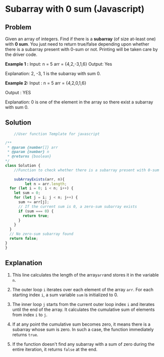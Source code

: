 # Subarray with 0 sum (Javascript)

## Problem 

Given an array of integers. Find if there is a **subarray** (of size at-least one) with **0 sum**. You just need to return true/false depending upon whether there is a subarray present with 0-sum or not. Printing will be taken care by the driver code.

**Example 1 :**
Input:
n = 5
arr = {4,2,-3,1,6}
Output: Yes

Explanation: 
2, -3, 1 is the subarray with sum 0.

**Example 2:**
Input :
n = 5
arr = {4,2,0,1,6}

Output : YES

Explanation: 
0 is one of the element in the array so there exist a subarray with sum 0.

## Solution 

```javascript
    //User function Template for javascript

/**
 * @param {number[]} arr
 * @param {number} n
 * @returns {boolean}
*/
class Solution {
    //Function to check whether there is a subarray present with 0-sum or not.
    
    subArrayExists(arr, n){
         let n = arr.length;
  for (let i = 0; i < n; i++) {
    let sum = 0;
    for (let j = i; j < n; j++) {
      sum += arr[j];
      // If the current sum is 0, a zero-sum subarray exists
      if (sum === 0) {
        return true;
      }
    }
  }
  // No zero-sum subarray found
  return false;
}
}
```
## Explanation

1. This line calculates the length of the array`arr`and stores it in the variable `n`.

2. The outer loop `i` iterates over each element of the array `arr`. For each starting index `i`, a sum variable
 `sum` is initialized to 0.

3. The inner loop `j` starts from the current outer loop index `i` and iterates until the end of the array. It
 calculates the cumulative sum of elements from index `i` to `j`. 

4. If at any point the cumulative sum becomes zero, it means there is a subarray whose sum is zero. In such a
 case, the function immediately returns `true`.

5. If the function doesn't find any subarray with a sum of zero during the entire iteration, it returns `false` at
 the end. 